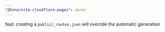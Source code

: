 ```yaml
---
"@hono/vite-cloudflare-pages": minor
---
```


feat: creating a `public/_routes.json` will override the automatic generation
